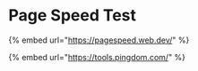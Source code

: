 # Page Speed Test

{% embed url="https://pagespeed.web.dev/" %}

{% embed url="https://tools.pingdom.com/" %}
